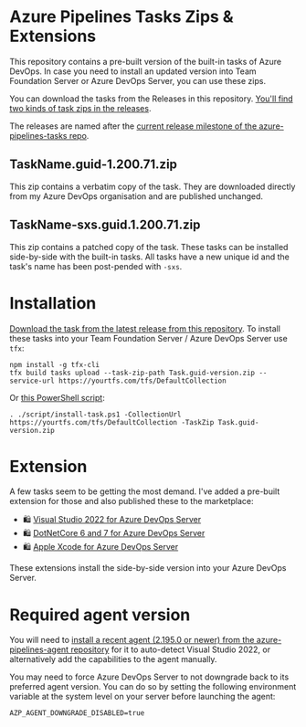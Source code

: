 # Azure Pipelines Tasks Zips & Extensions

This repository contains a pre-built version of the built-in tasks of Azure DevOps. In case you need to install an updated version into Team Foundation Server or Azure DevOps Server, you can use these zips.

You can download the tasks from the Releases in this repository. [You'll find two kinds of task zips in the releases](https://github.com/jessehouwing/azure-pipelines-tasks-zips/releases/latest).

The releases are named after the [current release milestone of the azure-pipelines-tasks repo](https://github.com/microsoft/azure-pipelines-tasks/branches/all?query=releases%2Fm).

## TaskName.guid-1.200.71.zip

This zip contains a verbatim copy of the task. They are downloaded directly from my Azure DevOps organisation and are published unchanged.

## TaskName-sxs.guid.1.200.71.zip

This zip contains a patched copy of the task. These tasks can be installed side-by-side with the built-in tasks. All tasks have a new unique id and the task's name has been post-pended with `-sxs`.

# Installation

[Download the task from the latest release from this repository](https://github.com/jessehouwing/azure-pipelines-tasks-zips/releases). To install these tasks into your Team Foundation Server / Azure DevOps Server use `tfx`:

```
npm install -g tfx-cli
tfx build tasks upload --task-zip-path Task.guid-version.zip --service-url https://yourtfs.com/tfs/DefaultCollection
```

Or [this PowerShell script](./scripts/install-task.ps1):

```
. ./script/install-task.ps1 -CollectionUrl https://yourtfs.com/tfs/DefaultCollection -TaskZip Task.guid-version.zip
```
# Extension

A few tasks seem to be getting the most demand. I've added a pre-built extension for those and also published these to the marketplace:

 * 🛍️ [Visual Studio 2022 for Azure DevOps Server](https://marketplace.visualstudio.com/items?itemName=jessehouwing.visualstudio)
 * 🛍️ [DotNetCore 6 and 7 for Azure DevOps Server](https://marketplace.visualstudio.com/items?itemName=jessehouwing.dotnetcore)
 * 🛍️ [Apple Xcode for Azure DevOps Server](https://marketplace.visualstudio.com/items?itemName=jessehouwing.Apple-Xcode)

These extensions install the side-by-side version into your Azure DevOps Server.

# Required agent version

You will need to [install a recent agent (2.195.0 or newer) from the azure-pipelines-agent repository](https://github.com/microsoft/azure-pipelines-agent/releases) for it to auto-detect Visual Studio 2022, or alternatively add the capabilities to the agent manually.

You may need to force Azure DevOps Server to not downgrade back to its preferred agent version. You can do so by setting the following environment variable at the system level on your server before launching the agent:

```
AZP_AGENT_DOWNGRADE_DISABLED=true
```
